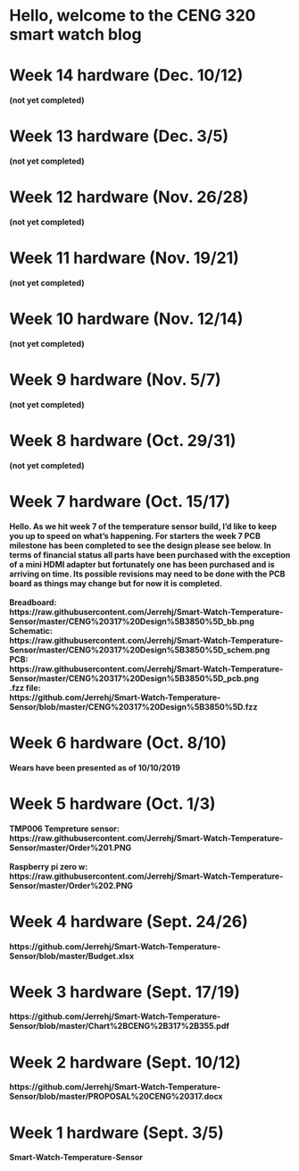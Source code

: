 <html>
  <body>
<h1> Hello, welcome to the CENG 320 smart watch blog<h1>

<h1>Week 14 hardware (Dec. 10/12)</h1>
<body>
<b>(not yet completed)<b>
</body>
<h1>Week 13 hardware (Dec. 3/5)</h1>
<body>
<b>(not yet completed)<b>
</body>
<h1>Week 12 hardware (Nov. 26/28)</h1>
<body>
<b>(not yet completed)<b>
</body>
<h1>Week 11 hardware (Nov. 19/21)</h1>
<body>
<b>(not yet completed)<b>
</body>
<h1>Week 10 hardware (Nov. 12/14)</h1>
<body>
<b>(not yet completed)<b>
</body>
<h1>Week 9 hardware (Nov. 5/7)</h1>
<body>
<b>(not yet completed)<b>
</body>
<h1>Week 8 hardware (Oct. 29/31)</h1>
<body>
<b>(not yet completed)<b>
</body>
<h1>Week 7 hardware (Oct. 15/17)</h1>
<body>
<b>Hello. As we hit week 7 of the temperature sensor build, I’d like to keep you up to speed on what’s happening. For starters the week 7 PCB milestone has been completed to see the design please see below. In terms of financial status all parts have been purchased with the exception of a mini HDMI adapter but fortunately one has been purchased and is arriving on time. Its possible revisions may need to be done with the PCB board as things may change but for now it is completed.<b><br><br><b>Breadboard:</b><br>https://raw.githubusercontent.com/Jerrehj/Smart-Watch-Temperature-Sensor/master/CENG%20317%20Design%5B3850%5D_bb.png<br><b>Schematic:</b><br>https://raw.githubusercontent.com/Jerrehj/Smart-Watch-Temperature-Sensor/master/CENG%20317%20Design%5B3850%5D_schem.png<br><b>PCB:</b><br>https://raw.githubusercontent.com/Jerrehj/Smart-Watch-Temperature-Sensor/master/CENG%20317%20Design%5B3850%5D_pcb.png<br><b>.fzz file:</b><br>https://github.com/Jerrehj/Smart-Watch-Temperature-Sensor/blob/master/CENG%20317%20Design%5B3850%5D.fzz
</body>
<h1>Week 6 hardware (Oct. 8/10)</h1>
<body>
<b> Wears have been presented as of 10/10/2019 <b>
</body>
<h1>Week 5 hardware (Oct. 1/3)</h1>
<body>
  <p>
  <b>TMP006 Tempreture sensor:</b><br>
https://raw.githubusercontent.com/Jerrehj/Smart-Watch-Temperature-Sensor/master/Order%201.PNG
  <br> <br> <b>Raspberry pi zero w:</b> <br>
https://raw.githubusercontent.com/Jerrehj/Smart-Watch-Temperature-Sensor/master/Order%202.PNG
  </p>
</body>
<h1>Week 4 hardware (Sept. 24/26)</h1>
<body>
https://github.com/Jerrehj/Smart-Watch-Temperature-Sensor/blob/master/Budget.xlsx
</body>
<h1>Week 3 hardware (Sept. 17/19)</h1>
<body>
https://github.com/Jerrehj/Smart-Watch-Temperature-Sensor/blob/master/Chart%2BCENG%2B317%2B355.pdf
</body>
<h1>Week 2 hardware (Sept. 10/12)</h1>
<body>
https://github.com/Jerrehj/Smart-Watch-Temperature-Sensor/blob/master/PROPOSAL%20CENG%20317.docx
</body>
<h1>Week 1 hardware (Sept. 3/5)</h1>
<body>
Smart-Watch-Temperature-Sensor
</body>


</html>
